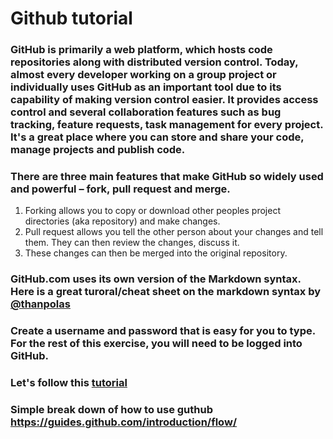 # Github tutorial 

### GitHub is primarily a web platform, which hosts code repositories along with distributed version control. Today, almost every developer working on a group project or individually uses GitHub as an important tool due to its capability of making version control easier. It provides access control and several collaboration features such as bug tracking, feature requests, task management for every project. It's a great place where you can store and share your code, manage projects and publish code. 
### There are three main features that make GitHub so widely used and powerful – fork, pull request and merge. 
1) Forking allows you to copy or download other peoples project directories (aka repository) and make changes.
2) Pull request allows you tell the other person about your changes and tell them. They can then review the changes, discuss it.
3) These changes can then be merged into the original repository.

### GitHub.com uses its own version of the Markdown syntax. Here is a great turoral/cheat sheet on the markdown syntax by [@thanpolas](https://github.com/thanpolas/Practice/blob/master/Markdown-Cheatsheet.md)
### Create a username and password that is easy for you to type. For the rest of this exercise, you will need to be logged into GitHub.
### Let's follow this [tutorial](https://guides.github.com/activities/hello-world/)
### Simple break down of how to use guthub https://guides.github.com/introduction/flow/
